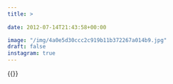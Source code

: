 ```yaml
---
title: >
  
date: 2012-07-14T21:43:58+00:00

image: "/img/4a0e5d30ccc2c919b11b372267a014b9.jpg"
draft: false
instagram: true
---
```


{{<photo src="/img/4a0e5d30ccc2c919b11b372267a014b9.jpg">}}
